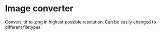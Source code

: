 # Image converter

Convert .tif to .png in highest possible resolution. Can be easily changed to different filetypes.